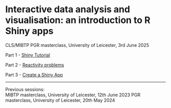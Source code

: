 # Interactive data analysis and visualisation: an introduction to R Shiny apps  

CLS/MIBTP PGR masterclass, University of Leicester, 3rd June 2025

Part 1 - [Shiny Tutorial](https://github.com/nabury/shiny-masterclass/blob/main/Part%201/tutorial.Rmd)

Part 2 - [Reactivity problems](https://github.com/nabury/shiny-masterclass/blob/main/Part%202/reactivity.Rmd)

Part 3 - [Create a Shiny App](https://github.com/nabury/shiny-masterclass/blob/main/Part%203/Create%20a%20Shiny%20App.docx)

-----

Previous sessions:  
MIBTP masterclass, University of Leicester, 12th June 2023
PGR masterclass, University of Leicester, 20th May 2024

